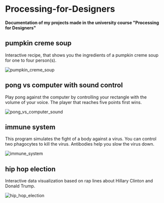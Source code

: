 # Processing-for-Designers
**Documentation of my projects made in the university course "Processing for Designers"**

## pumpkin creme soup
Interactive recipe, that shows you the ingredients of a pumpkin creme soup for one to four person(s).

![pumpkin_creme_soup](https://user-images.githubusercontent.com/46715698/51339795-a73cc780-1a8d-11e9-911e-2bff27819eee.jpg)

## pong vs computer with sound control
Play pong against the computer by controlling your rectangle with the volume of your voice. 
The player that reaches five points first wins.

![pong_vs_computer_sound](https://user-images.githubusercontent.com/46715698/51339810-b02d9900-1a8d-11e9-93c8-ecb6725c4f24.jpg)

## immune system
This program simulates the fight of a body against a virus. 
You can control two phagocytes to kill the virus. 
Antibodies help you slow the virus down.

![immune_system](https://user-images.githubusercontent.com/46715698/51339815-b3288980-1a8d-11e9-9897-11b0026e0bf8.jpg)

## hip hop election
Interactive data visualization based on rap lines about Hillary Clinton and Donald Trump. 

![hip_hop_election](https://user-images.githubusercontent.com/46715698/51339819-b58ae380-1a8d-11e9-825e-6b68136f3fb8.jpg)
